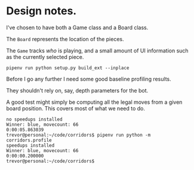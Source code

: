 # Design notes.

I've chosen to have both a Game class and a Board class.

The `Board` represents the location of the pieces.

The `Game` tracks *who* is playing, and a small amount of UI information such as 
the currently selected piece.



```
pipenv run python setup.py build_ext --inplace   
```


Before I go any further I need some good baseline profiling results.

They shouldn't rely on, say, depth parameters for the bot.

A good test might simply be computing all the legal moves from a given board position. This covers most of what we need to do.

```
no speedups installed
Winner: blue, movecount: 66
0:00:05.863039
trevor@personal:~/code/corridors$ pipenv run python -m corridors.profile
speedups installed
Winner: blue, movecount: 66
0:00:00.200000
trevor@personal:~/code/corridors$ 
```



